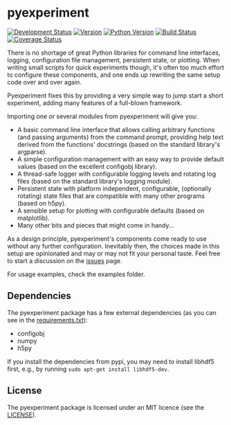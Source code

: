 # pyexperiment

[![Development Status](https://pypip.in/status/pyexperiment/badge.svg)](https://pypi.python.org/pypi/pyexperiment/) [![Version](https://pypip.in/version/pyexperiment/badge.svg)](https://pypi.python.org/pypi/pyexperiment/) [![Python Version](https://pypip.in/py_versions/pyexperiment/badge.svg)](https://pypi.python.org/pypi/pyexperiment/) [![Build Status](https://travis-ci.org/duerrp/pyexperiment.svg?branch=master)](https://travis-ci.org/duerrp/pyexperiment) [![Coverage Status](https://coveralls.io/repos/duerrp/pyexperiment/badge.svg)](https://coveralls.io/r/duerrp/pyexperiment)

There is no shortage of great Python libraries for command line
interfaces, logging, configuration file management, persistent state,
or plotting. When writing small scripts for quick experiments though,
it's often too much effort to configure these components, and one ends
up rewriting the same setup code over and over again.

Pyexperiment fixes this by providing a very simple way to jump start a
short experiment, adding many features of a full-blown framework.

Importing one or several modules from pyexperiment will give you:

* A basic command line interface that allows calling arbitrary
  functions (and passing arguments) from the command prompt, providing
  help text derived from the functions' docstrings (based on the
  standard library's argparse).
* A simple configuration management with an easy way to provide
  default values (based on the excellent configobj library).
* A thread-safe logger with configurable logging levels and rotating
  log files (based on the standard library's logging module).
* Persistent state with platform independent, configurable,
  (optionally rotating) state files that are compatible with many
  other programs (based on h5py).
* A sensible setup for plotting with configurable defaults (based on
  matplotlib).
* Many other bits and pieces that might come in handy...

As a design principle, pyexperiment's components come ready to use
without any further configuration. Inevitably then, the choices made
in this setup are opinionated and may or may not fit your personal
taste. Feel free to start a discussion on the [issues](https://github.com/duerrp/pyexperiment/issues) page.

For usage examples, check the examples folder.

## Dependencies

The pyexperiment package has a few external dependencies (as you can
see in the [requirements.txt](https://github.com/duerrp/pyexperiment/blob/master/requirements.txt)):

* configobj
* numpy
* h5py

If you install the dependencies from pypi, you may need to install
libhdf5 first, e.g., by running `sudo apt-get install libhdf5-dev`.

## License

The pyexperiment package is licensed under an MIT licence (see the
[LICENSE](https://github.com/duerrp/pyexperiment/blob/master/LICENCSE)).
